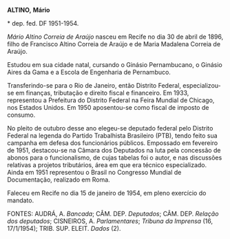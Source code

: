 **ALTINO,** **Mário**

\* dep. fed. DF 1951-1954.

*Mário Altino Correia de Araújo* nasceu em Recife no dia 30 de abril de
1896, filho de Francisco Altino Correia de Araújo e de Maria Madalena
Correia de Araújo.

Estudou em sua cidade natal, cursando o Ginásio Pernambucano, o Ginásio
Aires da Gama e a Escola de Engenharia de Pernambuco.

Transferindo-se para o Rio de Janeiro, então Distrito Federal,
especializou-se em finanças, tributação e direito fiscal e financeiro.
Em 1933, representou a Prefeitura do Distrito Federal na Feira Mundial
de Chicago, nos Estados Unidos. Em 1950 aposentou-se como fiscal de
imposto de consumo.

No pleito de outubro desse ano elegeu-se deputado federal pelo Distrito
Federal na legenda do Partido Trabalhista Brasileiro (PTB), tendo feito
sua campanha em defesa dos funcionários públicos. Empossado em fevereiro
de 1951, destacou-se na Câmara dos Deputados na luta pela concessão de
abonos para o funcionalismo, de cujas tabelas foi o autor, e nas
discussões relativas a projetos tributários, área em que era técnico
especializado. Ainda em 1951 representou o Brasil no Congresso Mundial
de Documentação, realizado em Roma.

Faleceu em Recife no dia 15 de janeiro de 1954, em pleno exercício do
mandato.

FONTES: AUDRÁ, A. *Bancada*; CÂM. DEP. *Deputados*; CÂM. DEP. *Relação
dos* *deputados*; CISNEIROS, A. *Parlamentares*; *Tribuna da* *Imprensa*
(16, 17/1/1954); TRIB. SUP. ELEIT. *Dados* (2).

